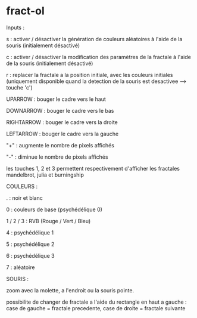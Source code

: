 # fract-ol

Inputs : 

s : activer / désactiver la génération de couleurs aléatoires à l'aide de la souris (initialement désactivé)

c : activer / désactiver la modification des paramètres de la fractale à l'aide de la souris (initialement désactivé)

r : replacer la fractale a la position initiale, avec les couleurs initiales (uniquement disponible quand la detection de la souris est desactivee --> touche 'c')


UPARROW : bouger le cadre vers le haut

DOWNARROW : bouger le cadre vers le bas

RIGHTARROW : bouger le cadre vers la droite

LEFTARROW : bouger le cadre vers la gauche



"+" : augmente le nombre de pixels affichés

"-" : diminue le nombre de pixels affichés


les touches 1, 2 et 3 permettent respectivement d'afficher les fractales mandelbrot, julia et burningship


COULEURS :

. : noir et blanc

0 : couleurs de base (psychédélique 0)

1 / 2 / 3 : RVB (Rouge / Vert / Bleu)

4 : psychédélique 1

5 : psychédélique 2

6 : psychédélique 3

7 : aléatoire



SOURIS : 

zoom avec la molette, a l'endroit ou la souris pointe.

possibilite de changer de fractale a l'aide du rectangle en haut a gauche : case de gauche = fractale precedente, case de droite = fractale suivante

